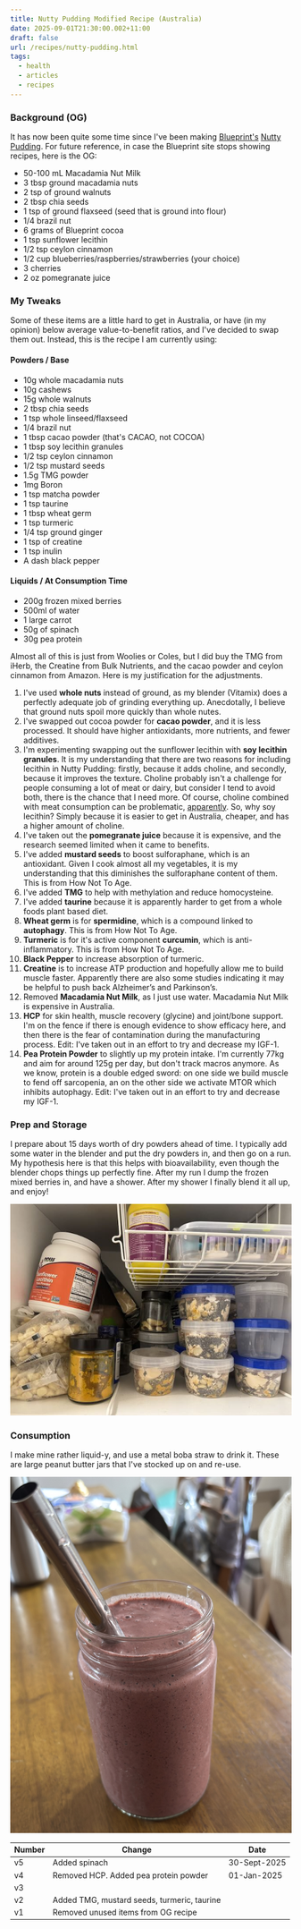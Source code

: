```yaml
---
title: Nutty Pudding Modified Recipe (Australia)
date: 2025-09-01T21:30:00.002+11:00
draft: false
url: /recipes/nutty-pudding.html
tags:
  - health
  - articles
  - recipes
---
```

### Background (OG)

It has now been quite some time since I've been making [Blueprint's](https://protocol.bryanjohnson.com/Step-1-Step-2-Step-3) [Nutty Pudding](https://www.youtube.com/watch?v=8eb_41ZpyOQ). For future reference, in case the Blueprint site stops showing recipes, here is the OG:

- 50-100 mL Macadamia Nut Milk
- 3 tbsp ground macadamia nuts 
- 2 tsp of ground walnuts
- 2 tbsp chia seeds
- 1 tsp of ground flaxseed (seed that is ground into flour)
- 1/4 brazil nut
- 6 grams of Blueprint cocoa 
- 1 tsp sunflower lecithin
- 1/2 tsp ceylon cinnamon
- 1/2 cup blueberries/raspberries/strawberries (your choice)
- 3 cherries
- 2 oz pomegranate juice

### My Tweaks

Some of these items are a little hard to get in Australia, or have (in my opinion) below average value-to-benefit ratios, and I've decided to swap them out. Instead, this is the recipe I am currently using:
#### Powders / Base

- 10g whole macadamia nuts
- 10g cashews
- 15g whole walnuts
- 2 tbsp chia seeds
- 1 tsp whole linseed/flaxseed
- 1/4 brazil nut
- 1 tbsp cacao powder (that's CACAO, not COCOA)
- 1 tbsp soy lecithin granules
- 1/2 tsp ceylon cinnamon
- 1/2 tsp mustard seeds
- 1.5g TMG powder
- 1mg Boron
- 1 tsp matcha powder
- 1 tsp taurine
- 1 tbsp wheat germ
- 1 tsp turmeric
- 1/4 tsp ground ginger
- 1 tsp of creatine
- 1 tsp inulin
-  A dash black pepper

#### Liquids / At Consumption Time

- 200g frozen mixed berries
- 500ml of water
- 1 large carrot
- 50g of spinach
- 30g pea protein

Almost all of this is just from Woolies or Coles, but I did buy the TMG from iHerb, the Creatine from Bulk Nutrients, and the cacao powder and ceylon cinnamon from Amazon. Here is my justification for the adjustments.

1. I've used **whole nuts** instead of ground, as my blender (Vitamix) does a perfectly adequate job of grinding everything up. Anecdotally, I believe that ground nuts spoil more quickly than whole nutes.
2. I've swapped out cocoa powder for **cacao powder**, and it is less processed. It should have higher antioxidants, more nutrients, and fewer additives.
3. I'm experimenting swapping out the sunflower lecithin with **soy lecithin granules**. It is my understanding that there are two reasons for including lecithin in Nutty Pudding: firstly, because it adds choline, and secondly, because it improves the texture. Choline probably isn't a challenge for people consuming a lot of meat or dairy, but consider I tend to avoid both, there is the chance that I need more. Of course, choline combined with meat consumption can be problematic, [apparently](https://nutritionfacts.org/video/carnitine-choline-cancer-and-cholesterol-the-tmao-connection/). So, why soy lecithin? Simply because it is easier to get in Australia, cheaper, and has a higher amount of choline.
4. I've taken out the **pomegranate juice** because it is expensive, and the research seemed limited when it came to benefits.
5. I've added **mustard seeds** to boost sulforaphane, which is an antioxidant. Given I cook almost all my vegetables, it is my understanding that this diminishes the sulforaphane content of them. This is from How Not To Age.
6. I've added **TMG** to help with methylation and reduce homocysteine.
7. I've added **taurine** because it is apparently harder to get from a whole foods plant based diet.
8. **Wheat germ** is for **spermidine**, which is a compound linked to **autophagy**. This is from How Not To Age.
9. **Turmeric** is for it's active component **curcumin**, which is anti-inflammatory. This is from How Not To Age.
10. **Black Pepper** to increase absorption of turmeric.
11. **Creatine** is to increase ATP production and hopefully allow me to build muscle faster. Apparently there are also some studies indicating it may be helpful to push back Alzheimer’s and Parkinson’s.
12. Removed **Macadamia Nut Milk**, as I just use water. Macadamia Nut Milk is expensive in Australia.
13. **HCP** for skin health, muscle recovery (glycine) and joint/bone support. I'm on the fence if there is enough evidence to show efficacy here, and then there is the fear of contamination during the manufacturing process. Edit: I've taken out in an effort to try and decrease my IGF-1.
14. **Pea Protein Powder** to slightly up my protein intake. I'm currently 77kg and aim for around 125g per day, but don't track macros anymore. As we know, protein is a double edged sword: on one side we build muscle to fend off sarcopenia, an on the other side we activate MTOR which inhibits autophagy.  Edit: I've taken out in an effort to try and decrease my IGF-1.

### Prep and Storage

I prepare about 15 days worth of dry powders ahead of time. I typically add some water in the blender and put the dry powders in, and then go on a run. My hypothesis here is that this helps with bioavailability, even though the blender chops things up perfectly fine. After my run I dump the frozen mixed berries in, and have a shower. After my shower I finally blend it all up, and enjoy!

![IMG_4777.jpeg](IMG_4777.jpeg)

### Consumption

I make mine rather liquid-y, and use a metal boba straw to drink it. These are large peanut butter jars that I've stocked up on and re-use.

![](0867C9DA-7505-4231-A9DF-6F53505297B1_1_201_a.jpeg)


| Number | Change                                      | Date         |
| ------ | ------------------------------------------- | ------------ |
| v5     | Added spinach                               | 30-Sept-2025 |
| v4     | Removed HCP. Added pea protein powder       | 01-Jan-2025  |
| v3     |                                             |              |
| v2     | Added TMG, mustard seeds, turmeric, taurine |              |
| v1     | Removed unused items from OG recipe         |              |
